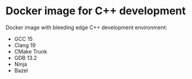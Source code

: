 # Docker image for C++ development

Docker image with bleeding edge C++ development environment:

- GCC 15
- Clang 19
- CMake Trunk
- GDB 13.2
- Ninja
- Bazel
